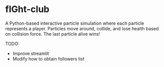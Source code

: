 # fIGht-club
A Python-based interactive particle simulation where each particle represents a player. Particles move around, collide, and lose health based on collision force. The last particle alive wins!

TODO:
- Improve streamlit
- Modify how to obtain followers list 
